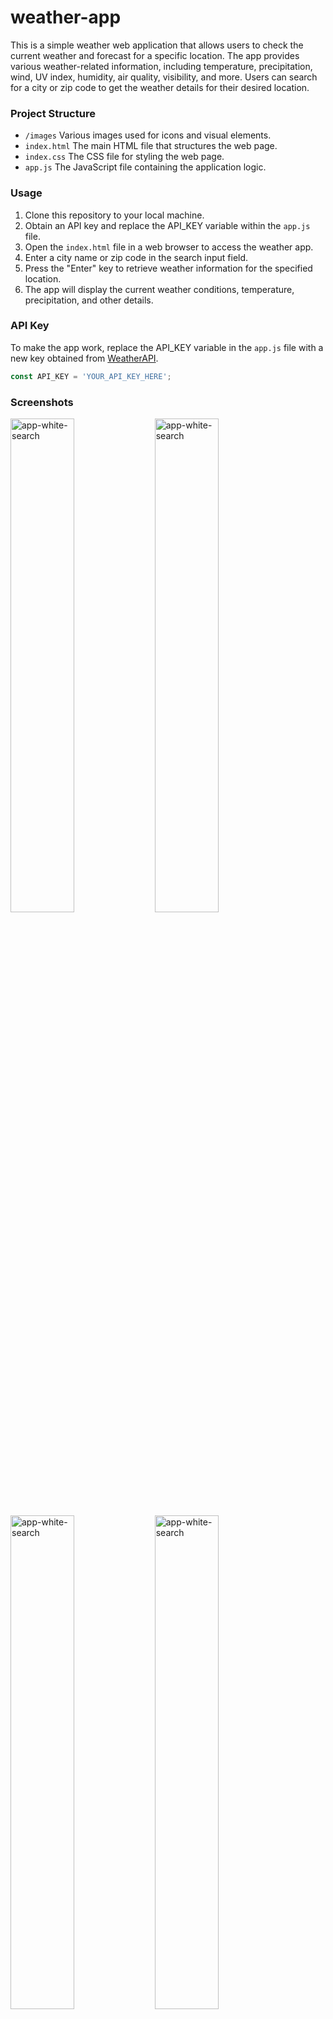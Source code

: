 # weather-app
This is a simple weather web application that allows users to check the current weather and forecast for a specific location. The app provides various weather-related information, including temperature, precipitation, wind, UV index, humidity, air quality, visibility, and more. Users can search for a city or zip code to get the weather details for their desired location.

### Project Structure
- `/images` Various images used for icons and visual elements.
- `index.html` The main HTML file that structures the web page.
- `index.css`  The CSS file for styling the web page.
- `app.js` The JavaScript file containing the application logic.

### Usage
1. Clone this repository to your local machine.
2. Obtain an API key and replace the API_KEY variable within the ``app.js`` file.
3. Open the `index.html` file in a web browser to access the weather app.
4. Enter a city name or zip code in the search input field.
5. Press the "Enter" key to retrieve weather information for the specified location.
6. The app will display the current weather conditions, temperature, precipitation, and other details.

### API Key
To make the app work, replace the API_KEY variable in the ``app.js`` file with a new key obtained from [WeatherAPI](https://www.weatherapi.com/).

```javascript
const API_KEY = 'YOUR_API_KEY_HERE';
```

### Screenshots
<img src="https://github.com/jegirhiny/weather-app/assets/93138298/b49ce223-53f1-4cdc-b2ea-03ecc5ffcb93" width="45%" alt="app-white-search">
<img src="https://github.com/jegirhiny/weather-app/assets/93138298/3ef24c5c-1946-4e3b-9302-4306693e8ba3" width="45%" alt="app-white-search">
<img src="https://github.com/jegirhiny/weather-app/assets/93138298/e38227e7-0ed0-45e6-96ce-c7c0556086bb" width="45%" alt="app-white-search">
<img src="https://github.com/jegirhiny/weather-app/assets/93138298/88c3a568-2e92-4935-80ab-c36a6d6ffc76" width="45%" alt="app-white-search">
<img src="https://github.com/jegirhiny/weather-app/assets/93138298/147050d7-c17c-4b66-ac63-de84c5b0b010" width="45%" alt="app-white-search">
<img src="https://github.com/jegirhiny/weather-app/assets/93138298/b094f007-d432-4b62-be47-05249681a120" width="45%" alt="app-white-search">
<img src="https://github.com/jegirhiny/weather-app/assets/93138298/1cf94263-59c7-4aec-b736-58c4d02845ed" width="45%" alt="app-white-search">
<img src="https://github.com/jegirhiny/weather-app/assets/93138298/6aab545f-344b-41e4-93ab-e4e43a2ce824" width="45%" alt="app-white-search">

### Features
- **Real-time Weather Data**: Get up-to-date weather information using the WeatherAPI.
- **Weather Display**: View a wide range of weather parameters at a glance.
- **Unit Conversion**: Easily switch between metric and imperial units to suit your preference.
- **Customizable Themes**: Choose between light and dark themes for a personalized user interface.

### Technologies
- **Axios**: Utilized for making API requests.
- **jQuery**: Empowering DOM manipulation.
- **Front-end**: Built with JavaScript, HTML, and CSS.

### Acknowledgments 👏
- Weather data provided by [WeatherAPI](https://www.weatherapi.com/).
- Icons provided by [Boxicons](https://boxicons.com/?query=).
